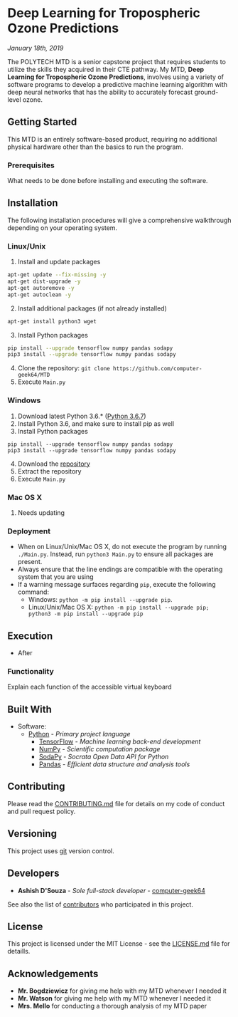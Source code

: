 # Deep Learning for Tropospheric Ozone Predictions
*January 18th, 2019*

The POLYTECH MTD is a senior capstone project that requires students to utilize the skills they acquired in their CTE pathway. My MTD, **Deep Learning for Tropospheric Ozone Predictions**, involves using a variety of software programs to develop a predictive machine learning algorithm with deep neural networks that has the ability to accurately forecast ground-level ozone.

## Getting Started
This MTD is an entirely software-based product, requiring no additional physical hardware other than the basics to run the program.

### Prerequisites
What needs to be done before installing and executing the software.

## Installation
The following installation procedures will give a comprehensive walkthrough depending on your operating system.

### Linux/Unix
1. Install and update packages
```bash
apt-get update --fix-missing -y
apt-get dist-upgrade -y
apt-get autoremove -y
apt-get autoclean -y
```
2. Install additional packages (if not already installed)
```bash
apt-get install python3 wget
```
3. Install Python packages
```bash
pip install --upgrade tensorflow numpy pandas sodapy
pip3 install --upgrade tensorflow numpy pandas sodapy
```
4. Clone the repository: `git clone https://github.com/computer-geek64/MTD`
5. Execute `Main.py`

### Windows
1. Download latest Python 3.6.* ([Python 3.6.7](https://www.python.org/ftp/python/3.6.7/python-3.6.7-amd64.exe))
2. Install Python 3.6, and make sure to install pip as well
3. Install Python packages
```
pip install --upgrade tensorflow numpy pandas sodapy
pip3 install --upgrade tensorflow numpy pandas sodapy
```
4. Download the [repository](https://github.com/computer-geek64/MTD/archive/master.zip)
5. Extract the repository
6. Execute `Main.py`

### Mac OS X
1. Needs updating

### Deployment
* When on Linux/Unix/Mac OS X, do not execute the program by running `./Main.py`. Instead, run `python3 Main.py` to ensure all packages are present.
* Always ensure that the line endings are compatible with the operating system that you are using
* If a warning message surfaces regarding `pip`, execute the following command:
  * Windows: `python -m pip install --upgrade pip`.
  * Linux/Unix/Mac OS X: `python -m pip install --upgrade pip; python3 -m pip install --upgrade pip`

## Execution
* After

### Functionality
Explain each function of the accessible virtual keyboard

## Built With
* Software:
  * [Python](https://www.python.org/) - *Primary project language*
    * [TensorFlow](https://www.tensorflow.org/) - *Machine learning back-end development*
    * [NumPy](http://www.numpy.org/) - *Scientific computation package*
    * [SodaPy](https://pypi.org/project/sodapy/) - *Socrata Open Data API for Python*
    * [Pandas](https://pandas.pydata.org/) - *Efficient data structure and analysis tools*

## Contributing
Please read the [CONTRIBUTING.md](/docs/CONTRIBUTING.md) file for details on my code of conduct and pull request policy.

## Versioning
This project uses [git](https://git-scm.com/) version control.

## Developers
* **Ashish D'Souza** - *Sole full-stack developer* - [computer-geek64](https://github.com/computer-geek64/)

See also the list of [contributors](/docs/CONTRIBUTORS.md) who participated in this project.

## License
This project is licensed under the MIT License - see the [LICENSE.md](LICENSE.md) file for detaills.

## Acknowledgements
* **Mr. Bogdziewicz** for giving me help with my MTD whenever I needed it
* **Mr. Watson** for giving me help with my MTD whenever I needed it
* **Mrs. Mello** for conducting a thorough analysis of my MTD paper
